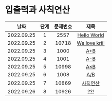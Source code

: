 # 입출력과 사칙연산

|날짜|단계|문제번호|제목|
|:---:|:---:|:---:|:---:|
|2022.09.25|1|2557|[Hello World](https://github.com/dongyoon1126/Study_algorithms/blob/main/BAEKJOON/%EC%9E%85%EC%B6%9C%EB%A0%A5%EA%B3%BC%20%EC%82%AC%EC%B9%99%EC%97%B0%EC%82%B0/Code/1.%20Hello%20world.md)|
|2022.09.25|2|10718|[We love kriii](https://github.com/dongyoon1126/Study_algorithms/blob/main/BAEKJOON/%EC%9E%85%EC%B6%9C%EB%A0%A5%EA%B3%BC%20%EC%82%AC%EC%B9%99%EC%97%B0%EC%82%B0/Code/2.%20We%20love%20kriii.md)|
|2022.09.25|3|1000|[A+B](https://github.com/dongyoon1126/Study_algorithms/blob/main/BAEKJOON/%EC%9E%85%EC%B6%9C%EB%A0%A5%EA%B3%BC%20%EC%82%AC%EC%B9%99%EC%97%B0%EC%82%B0/Code/3.%20A%2BB.md)|
|2022.09.25|4|1001|[A-B](https://github.com/dongyoon1126/Study_algorithms/blob/main/BAEKJOON/%EC%9E%85%EC%B6%9C%EB%A0%A5%EA%B3%BC%20%EC%82%AC%EC%B9%99%EC%97%B0%EC%82%B0/Code/4.%20A-B.md)|
|2022.09.25|5|10998|[A×B](https://github.com/dongyoon1126/Study_algorithms/blob/main/BAEKJOON/%EC%9E%85%EC%B6%9C%EB%A0%A5%EA%B3%BC%20%EC%82%AC%EC%B9%99%EC%97%B0%EC%82%B0/Code/5.%20A%C3%97B.md)|
|2022.09.25|6|1008|[A/B](https://github.com/dongyoon1126/Study_algorithms/blob/main/BAEKJOON/%EC%9E%85%EC%B6%9C%EB%A0%A5%EA%B3%BC%20%EC%82%AC%EC%B9%99%EC%97%B0%EC%82%B0/Code/6.%20A:B.md)|
|2022.09.25|7|10869|[사칙연산](https://github.com/dongyoon1126/Study_algorithms/blob/main/BAEKJOON/%EC%9E%85%EC%B6%9C%EB%A0%A5%EA%B3%BC%20%EC%82%AC%EC%B9%99%EC%97%B0%EC%82%B0/Code/7.%20%EC%82%AC%EC%B9%99%EC%97%B0%EC%82%B0.md)|
|2022.09.26|8|10926|[??!](https://github.com/dongyoon1126/Study_algorithms/blob/main/BAEKJOON/%EC%9E%85%EC%B6%9C%EB%A0%A5%EA%B3%BC%20%EC%82%AC%EC%B9%99%EC%97%B0%EC%82%B0/Code/8.%20%3F%3F!.md)|